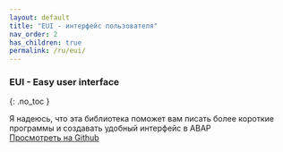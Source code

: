 ```yaml
---
layout: default
title: "EUI - интерфейс пользователя"
nav_order: 2
has_children: true
permalink: /ru/eui/
---
```


### **EUI** - Easy user interface
{: .no_toc }

Я надеюсь, что эта библиотека поможет вам писать более короткие программы и создавать удобный интерфейс в ABAP<br/>
[Просмотреть на Github](https://github.com/bizhuka/eui)